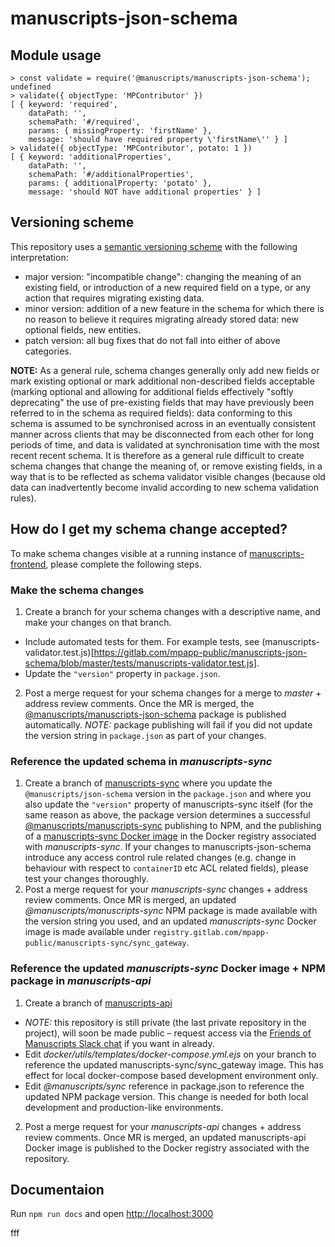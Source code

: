 # manuscripts-json-schema

## Module usage

```
> const validate = require('@manuscripts/manuscripts-json-schema');
undefined
> validate({ objectType: 'MPContributor' })
[ { keyword: 'required',
    dataPath: '',
    schemaPath: '#/required',
    params: { missingProperty: 'firstName' },
    message: 'should have required property \'firstName\'' } ]
> validate({ objectType: 'MPContributor', potato: 1 })
[ { keyword: 'additionalProperties',
    dataPath: '',
    schemaPath: '#/additionalProperties',
    params: { additionalProperty: 'potato' },
    message: 'should NOT have additional properties' } ]
```

## Versioning scheme

This repository uses a [semantic versioning scheme](https://semver.org/) with the following interpretation:

- major version: "incompatible change": changing the meaning of an existing field, or introduction of a new required field on a type, or any action that requires migrating existing data.
- minor version: addition of a new feature in the schema for which there is no reason to believe it requires migrating already stored data: new optional fields, new entities.
- patch version: all bug fixes that do not fall into either of above categories.

**NOTE:** As a general rule, schema changes generally only add new fields or mark existing optional or mark additional non-described fields acceptable (marking optional and allowing for additional fields effectively "softly deprecating" the use of pre-existing fields that may have previously been referred to in the schema as required fields): data conforming to this schema is assumed to be synchronised across in an eventually consistent manner across clients that may be disconnected from each other for long periods of time, and data is validated at synchronisation time with the most recent recent schema. It is therefore as a general rule difficult to create schema changes that change the meaning of, or remove existing fields, in a way that is to be reflected as schema validator visible changes (because old data can inadvertently become invalid according to new schema validation rules).

## How do I get my schema change accepted?

To make schema changes visible at a running instance of [manuscripts-frontend](https://gitlab.com/mpapp-public/manuscripts-frontend), please complete the following steps.

### Make the schema changes

1. Create a branch for your schema changes with a descriptive name, and make your changes on that branch.
  - Include automated tests for them. For example tests, see (manuscripts-validator.test.js)[https://gitlab.com/mpapp-public/manuscripts-json-schema/blob/master/tests/manuscripts-validator.test.js].
  - Update the `"version"` property in `package.json`.
2. Post a merge request for your schema changes for a merge to *master* + address review comments. Once the MR is merged, the [@manuscripts/manuscripts-json-schema](https://www.npmjs.com/package/@manuscripts/manuscripts-json-schema) package is published automatically. *NOTE:* package publishing will fail if you did not update the version string in `package.json` as part of your changes.

### Reference the updated schema in *manuscripts-sync*

1. Create a branch of [manuscripts-sync](http://gitlab.com/mpapp-public/manuscripts-sync) where you update the `@manuscripts/json-schema` version in the `package.json` and where you also update the `"version"` property of manuscripts-sync itself (for the same reason as above, the package version determines a successful [@manuscripts/manuscripts-sync](https://www.npmjs.com/package/@manuscripts/manuscripts-sync) publishing to NPM, and the publishing of a [manuscripts-sync Docker image](https://gitlab.com/mpapp-public/manuscripts-sync/container_registry) in the Docker registry associated with *manuscripts-sync*. If your changes to manuscripts-json-schema introduce any access control rule related changes (e.g. change in behaviour with respect to `containerID` etc ACL related fields), please test your changes thoroughly.
2. Post a merge request for your *manuscripts-sync* changes + address review comments. Once MR is merged, an updated *@manuscripts/manuscripts-sync* NPM package is made available with the version string you used, and an updated *manuscripts-sync* Docker image is made available under `registry.gitlab.com/mpapp-public/manuscripts-sync/sync_gateway`.

### Reference the updated *manuscripts-sync* Docker image + NPM package in *manuscripts-api*

1. Create a branch of [manuscripts-api](https://gitlab.com/mpapp-private/manuscripts-api)
  - *NOTE:* this repository is still private (the last private repository in the project), will soon be made public – request access via the [Friends of Manuscripts Slack chat](https://manuscripts-friends-slack.herokuapp.com/) if you want in already.
  - Edit *docker/utils/templates/docker-compose.yml.ejs* on your branch to reference the updated manuscripts-sync/sync_gateway image. This has effect for local docker-compose based development environment only.
  - Edit *@manuscripts/sync* reference in package.json to reference the updated NPM package version. This change is needed for both local development and production-like environments.
2. Post a merge request for your *manuscripts-api* changes + address review comments. Once MR is merged, an updated manuscripts-api Docker image is published to the Docker registry associated with the repository.

## Documentaion

Run `npm run docs` and open [http://localhost:3000](http://localhost:3000)

fff